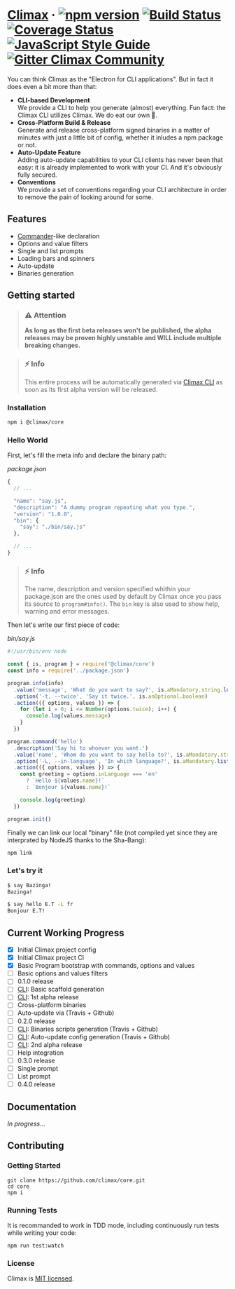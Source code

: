 # [Climax][link-website] &middot; [![npm version][img-npm]][link-npm] [![Build Status][img-travis]][link-travis] [![Coverage Status][img-coveralls]][link-coveralls] [![JavaScript Style Guide][img-styleguide]][link-styleguide] [![Gitter Climax Community][img-gitter]][link-gitter]

You can think Climax as the "Electron for CLI applications". But in fact it does
even a bit more than that:

- **CLI-based Development**<br>
  We provide a CLI to help you generate (almost) everything. Fun fact: the
  Climax CLI utilizes Climax. We do eat our own :hamburger:.<br>
- **Cross-Platform Build & Release**<br>
  Generate and release cross-platform signed binaries in a matter of minutes
  with just a little bit of config, whether it inludes a npm package or not.<br>
- **Auto-Update Feature**<br>
  Adding auto-update capabilities to your CLI clients has never been that easy:
  it is already implemented to work with your CI. And it's obviously fully
  secured.<br>
- **Conventions**<br>
  We provide a set of conventions regarding your CLI architecture in order to
  remove the pain of looking around for some.

## Features

- [Commander](https://github.com/commander-rb/commander)-like declaration
- Options and value filters
- Single and list prompts
- Loading bars and spinners
- Auto-update
- Binaries generation

## Getting started

> ### :warning: Attention
> **As long as the first beta releases won't be published, the alpha releases
may be proven highly unstable and WILL include multiple breaking changes.**

> ### :zap: Info
> This entire process will be automatically generated via [Climax CLI][link-cli]
as soon as its first alpha version will be released.

### Installation

```bash
npm i @climax/core
```

### Hello World

First, let's fill the meta info and declare the binary path:

_package.json_

```js
{
  // ...

  "name": "say.js",
  "description": "A dummy program repeating what you type.",
  "version": "1.0.0",
  "bin": {
    "say": "./bin/say.js"
  },

  // ...
}
```

> ### :zap: Info
> The name, description and version specified whithin your package.json are the
ones used by default by Climax once you pass its source to `program#info()`. The
`bin` key is also used to show help, warning and error messages.

Then let's write our first piece of code:

_bin/say.js_

```js
#!/usr/bin/env node

const { is, program } = require('@climax/core')
const info = require('../package.json')

program.info(info)
  .value('message', 'What do you want to say?', is.aMandatory.string.longerThan(0))
  .option('-t, --twice', 'Say it twice.', is.anOptional.boolean)
  .action(({ options, values }) => {
    for (let i = 0; i <= Number(options.twice); i++) {
      console.log(values.message)
    }
  })

program.command('hello')
  .description('Say hi to whoever you want.')
  .value('name', 'Whom do you want to say hello to?', is.aMandatory.string.longerThan(0))
  .option('-L, --in-language', 'In which language?', is.aMandatory.list(['en', 'fr']).else('en'))
  .action(({ options, values }) => {
    const greeting = options.inLanguage === 'en'
      ? `Hello ${values.name}!`
      : `Bonjour ${values.name}!`

    console.log(greeting)
  })

program.init()
```

Finally we can link our local "binary" file (not compiled yet since they are
interprated by NodeJS thanks to the Sha-Bang):

```bash
npm link
```

### Let's try it

```bash
$ say Bazinga!
Bazinga!

$ say hello E.T -L fr
Bonjour E.T!
```

## Current Working Progress

- [x] Initial Climax project config
- [x] Initial Climax project CI
- [x] Basic Program bootstrap with commands, options and values
- [ ] Basic options and values filters
- [ ] 0.1.0 release
- [ ] [CLI][link-cli]: Basic scaffold generation
- [ ] [CLI][link-cli]: 1st alpha release
- [ ] Cross-platform binaries
- [ ] Auto-update via (Travis + Github)
- [ ] 0.2.0 release
- [ ] [CLI][link-cli]: Binaries scripts generation (Travis + Github)
- [ ] [CLI][link-cli]: Auto-update config generation (Travis + Github)
- [ ] [CLI][link-cli]: 2nd alpha release
- [ ] Help integration
- [ ] 0.3.0 release
- [ ] Single prompt
- [ ] List prompt
- [ ] 0.4.0 release

## Documentation

_In progress..._

## Contributing

### Getting Started

```
git clone https://github.com/climax/core.git
cd core
npm i
```

### Running Tests

It is recommanded to work in TDD mode, including continuously run tests while
writing your code:

```
npm run test:watch
```

### License

Climax is [MIT licensed][link-license].

[img-coveralls]: https://img.shields.io/coveralls/github/climax/core/master.svg?style=flat-square
[img-gitter]: https://img.shields.io/gitter/room/climax/community.svg?style=flat-square
[img-npm]: https://img.shields.io/npm/v/@climax/core.svg?style=flat-square
[img-styleguide]: https://img.shields.io/badge/code_style-airbnb-brightgreen.svg?style=flat-square
[img-travis]: https://img.shields.io/travis/climax/core/master.svg?style=flat-square
[link-cli]: https://github.com/climax/cli
[link-coveralls]: https://coveralls.io/github/climax/core
[link-license]: https://github.com/climax/climax/blob/master/LICENSE
[link-npm]: https://www.npmjs.com/package/@climax/core
[link-styleguide]: https://github.com/airbnb/javascript#airbnb-javascript-style-guide-
[link-travis]: https://travis-ci.org/climax/core
[link-website]: https://climaxjs.com
[link-gitter]: https://gitter.im/climax/community
